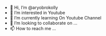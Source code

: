 - 👋 Hi, I’m @aryobrokolly
- 👀 I’m interested in Youtube
- 🌱 I’m currently learning On Youtube Channel
- 💞️ I’m looking to collaborate on ...
- 📫 How to reach me ...

<!---
aryobrokolly/aryobrokolly is a ✨ special ✨ repository because its `README.md` (this file) appears on your GitHub profile.
You can click the Preview link to take a look at your changes.
--->
